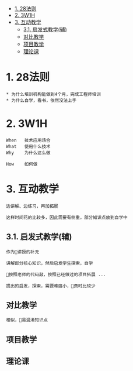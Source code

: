<!-- TOC -->

- [1. 28法则](#1-28法则)
- [2. 3W1H](#2-3w1h)
- [3. 互动教学](#3-互动教学)
    - [3.1. 启发式教学(辅)](#31-启发式教学辅)
    - [对比教学](#对比教学)
    - [项目教学](#项目教学)
    - [理论课](#理论课)

<!-- /TOC -->

# 1. 28法则

    * 为什么培训机构能做到4个月，完成工程师培训
    * 为什么自学，看书，依然没法上手

# 2. 3W1H

    When   技术应用场合
    What   使用什么技术
    Why    为什么这么做

    How    如何做

# 3. 互动教学

    边讲解、边练习，再加拓展

    这样时间花的比较多，因此需要有侧重，部分知识点放到自学中

## 3.1. 启发式教学(辅)

    作为讲授的补充

    讲解部分核心知识，然后启发学生探索，自学

    按照老师的代码敲，按照已经做过的项目拓展 ...

    提出的启发，探索，需要难度小，费时比较少

## 对比教学

    相似，易混淆知识点

## 项目教学

## 理论课
